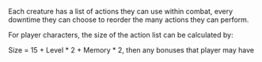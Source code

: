 Each creature has a list of actions they can use within combat, every downtime they can choose to reorder the many actions they can perform.

For player characters, the size of the action list can be calculated by:

Size = 15 + Level * 2 + Memory * 2, then any bonuses that player may have